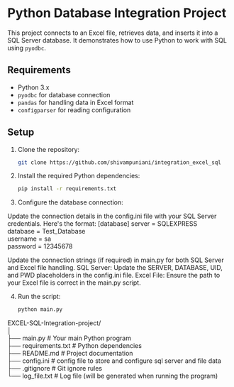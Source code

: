 # Python Database Integration Project

This project connects to an Excel file, retrieves data, and inserts it into a SQL Server database. It demonstrates how to use Python to work with SQL using `pyodbc`.

## Requirements

- Python 3.x
- `pyodbc` for database connection
- `pandas` for handling data in Excel format
- `configparser` for reading configuration

## Setup

1. Clone the repository:
   ```bash
   git clone https://github.com/shivampuniani/integration_excel_sql

2. Install the required Python dependencies:
   ```bash
   pip install -r requirements.txt

3. Configure the database connection:

Update the connection details in the config.ini file with your SQL Server credentials. Here's the format:
   [database]
   server = SQLEXPRESS  
   database = Test_Database  
   username = sa  
   password = 12345678  

Update the connection strings (if required) in main.py for both SQL Server and Excel file handling.
SQL Server: Update the SERVER, DATABASE, UID, and PWD placeholders in the config.ini file.
Excel File: Ensure the path to your Excel file is correct in the main.py script.

4. Run the script:
   ```bash
   python main.py


EXCEL-SQL-Integration-project/  
│  
├── main.py               # Your main Python program  
├── requirements.txt      # Python dependencies  
├── README.md             # Project documentation  
├── config.ini            # config file to store and configure sql server and file data   
├── .gitignore            # Git ignore rules  
└── log_file.txt          # Log file (will be generated when running the program)  

